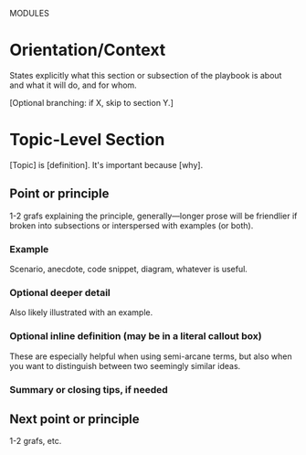 MODULES

# Orientation/Context
States explicitly what this section or subsection of the playbook is about and what it will do, and for whom.

[Optional branching: if X, skip to section Y.]

# Topic-Level Section
[Topic] is [definition]. It's important because [why].

## Point or principle
1-2 grafs explaining the principle, generally—longer prose will be friendlier if broken into subsections or interspersed with examples (or both).

### Example
Scenario, anecdote, code snippet, diagram, whatever is useful.

### Optional deeper detail
Also likely illustrated with an example.

### Optional inline definition (may be in a literal callout box)
These are especially helpful when using semi-arcane terms, but also when you want to distinguish between two seemingly similar ideas.

### Summary or closing tips, if needed

## Next point or principle
1-2 grafs, etc.



 
